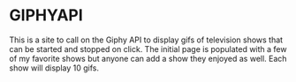 # GIPHYAPI

This is a site to call on the Giphy API to display gifs of television shows that can be started and stopped on click.  The initial page is populated with a few of my favorite shows but anyone can add a show they enjoyed as well.  Each show will display 10 gifs.